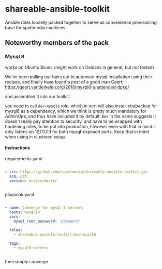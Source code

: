 # shareable-ansible-toolkit
Ansible roles looselly packed together to serve as convenience provisioning base for spottmedia machines


## Noteworthy members of the pack

### Mysql 8 

works on Ubuntu Bionic (might work on Debians in general, but not tested)

We've been pulling our hairs out to automate mysql installation using their recipes, and finally have found a post of a good man Geert:
https://geert.vanderkelen.org/2018/mysql8-unattended-dpkg/

and assembled it into our toolkit.

you need to call `dev-mysql8` role, which in turn will also install xtrabackup for mysql8 as a dependency, 
which we think is pretty much mandatory for AdminOps, and thus have included it by default.
`Dev` in the name suggests it doesn't really pay attention to security, and have to be wrapped with hardening roles, to be put into production, 
however even with that in mind it only listens on 127.0.0.1 for both mysql-exposed ports. Keep that in mind when using in clustered setup.

#### Instructions

requirements.yaml

```YAML

- src: https://github.com/spottmedia/shareable-ansible-toolkit.git
  scm: git
  version: origin/master
  
```

playbook.yaml

```YAML

- name: Converge for mysql 8 servers
  hosts: mysqls8
  vars:
    mysql_root_password: 'password'

  roles:
    - shareable-ansible-toolkit/dev-mysql8

  tags:
    - mysql8-servers
  
```

then simply converge
